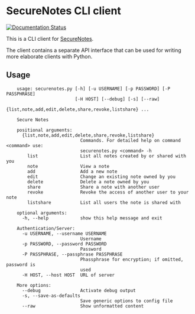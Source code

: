 # SecureNotes CLI client

[![Documentation Status](https://readthedocs.org/projects/secure-notes-client/badge/?version=latest)](https://secure-notes-client.readthedocs.io/en/latest/?badge=latest)

This is a CLI client for [SecureNotes](https://github.com/crazyscientist/secure-notes).

The client contains a separate API interface that can be used for writing more
elaborate clients with Python.

## Usage

```
    usage: securenotes.py [-h] [-u USERNAME] [-p PASSWORD] [-P PASSPHRASE]
                          [-H HOST] [--debug] [-s] [--raw]
                          {list,note,add,edit,delete,share,revoke,listshare} ...

    Secure Notes

    positional arguments:
      {list,note,add,edit,delete,share,revoke,listshare}
                            Commands. For detailed help on command <command> use:
                            securenotes.py <command> -h
        list                List all notes created by or shared with you
        note                View a note
        add                 Add a new note
        edit                Change an existing note owned by you
        delete              Delete a note owned by you
        share               Share a note with another user
        revoke              Revoke the access of another user to your note
        listshare           List all users the note is shared with

    optional arguments:
      -h, --help            show this help message and exit

    Authentication/Server:
      -u USERNAME, --username USERNAME
                            Username
      -p PASSWORD, --password PASSWORD
                            Password
      -P PASSPHRASE, --passphrase PASSPHRASE
                            Phassphrase for encryption; if omitted, password is
                            used
      -H HOST, --host HOST  URL of server

    More options:
      --debug               Activate debug output
      -s, --save-as-defaults
                            Save generic options to config file
      --raw                 Show unformatted content

```